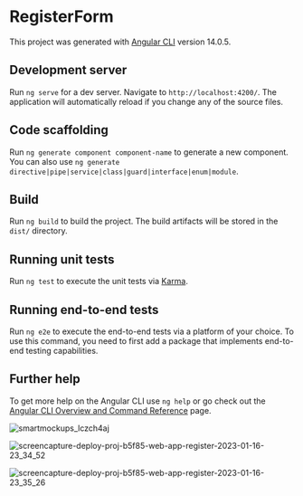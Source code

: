 # RegisterForm

This project was generated with [Angular CLI](https://github.com/angular/angular-cli) version 14.0.5.

## Development server

Run `ng serve` for a dev server. Navigate to `http://localhost:4200/`. The application will automatically reload if you change any of the source files.

## Code scaffolding

Run `ng generate component component-name` to generate a new component. You can also use `ng generate directive|pipe|service|class|guard|interface|enum|module`.

## Build

Run `ng build` to build the project. The build artifacts will be stored in the `dist/` directory.

## Running unit tests

Run `ng test` to execute the unit tests via [Karma](https://karma-runner.github.io).

## Running end-to-end tests

Run `ng e2e` to execute the end-to-end tests via a platform of your choice. To use this command, you need to first add a package that implements end-to-end testing capabilities.

## Further help

To get more help on the Angular CLI use `ng help` or go check out the [Angular CLI Overview and Command Reference](https://angular.io/cli) page.

![smartmockups_lczch4aj](https://user-images.githubusercontent.com/91687711/217922856-aad26e9d-6c95-41f8-9956-50ef36fc0fd7.png)

![screencapture-deploy-proj-b5f85-web-app-register-2023-01-16-23_34_52](https://user-images.githubusercontent.com/91687711/217922976-5f4d1243-4201-4904-8573-f93bb98df803.png)

![screencapture-deploy-proj-b5f85-web-app-register-2023-01-16-23_35_26](https://user-images.githubusercontent.com/91687711/217923264-cd4594ed-67ad-452c-861d-f4606a77c84c.png)


